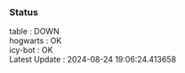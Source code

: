 ### Status


table : DOWN  
hogwarts : OK  
icy-bot : OK  
Latest Update : 2024-08-24 19:06:24.413658
